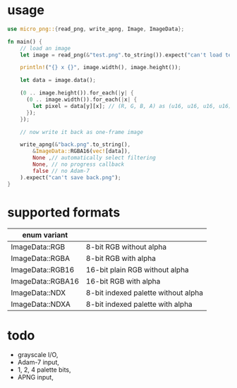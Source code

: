 usage
=====

```rust
use micro_png::{read_png, write_apng, Image, ImageData};

fn main() {
    // load an image
    let image = read_png(&"test.png".to_string()).expect("can't load test.png");

    println!("{} x {}", image.width(), image.height());

    let data = image.data();

    (0 .. image.height()).for_each(|y| {
      (0 .. image.width()).for_each(|x| {
        let pixel = data[y][x]; // (R, G, B, A) as (u16, u16, u16, u16)
      });
    });

    // now write it back as one-frame image

    write_apng(&"back.png".to_string(),
        &ImageData::RGBA16(vec![data]),
        None ,// automatically select filtering
        None, // no progress callback
        false // no Adam-7
    ).expect("can't save back.png");
}
```

supported formats
=================

| enum variant      |                                     |
|-------------------|-------------------------------------|
| ImageData::RGB    | 8-bit RGB without alpha             |
| ImageData::RGBA   | 8-bit RGB with alpha                |
| ImageData::RGB16  | 16-bit plain RGB without alpha      |
| ImageData::RGBA16 | 16-bit RGB with alpha               |
| ImageData::NDX    | 8-bit indexed palette without alpha |
| ImageData::NDXA   | 8-bit indexed palette with alpha    |

todo
====

- grayscale I/O,
- Adam-7 input,
- 1, 2, 4 palette bits,
- APNG input,

